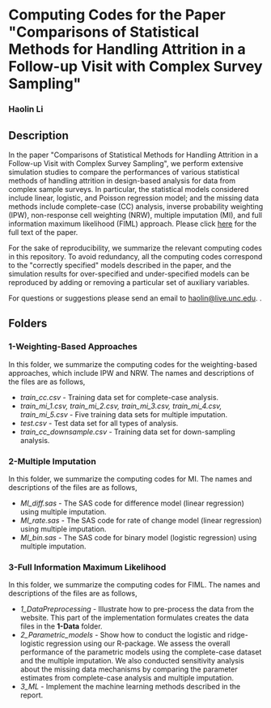 # Computing Codes for the Paper "Comparisons of Statistical Methods for Handling Attrition in a Follow-up Visit with Complex Survey Sampling"
### Haolin Li

## Description

In the paper "Comparisons of Statistical Methods for Handling Attrition in a Follow-up Visit with Complex Survey Sampling", we perform extensive simulation studies to compare the performances of various statistical methods of handling attrition in design-based analysis for data from complex sample surveys. In particular, the statistical models considered include linear, logistic, and Poisson regression model; and the missing data methods include complete-case (CC) analysis, inverse probability weighting (IPW), non-response cell weighting (NRW), multiple imputation (MI), and full information maximum likelihood (FIML) approach. Please click [here](https://www.google.com) for the full text of the paper.

For the sake of reproducibility, we summarize the relevant computing codes in this repository. To avoid redundancy, all the computing codes correspond to the "correctly specified" models described in the paper, and the simulation results for over-specified and under-specified models can be reproduced by adding or removing a particular set of auxiliary variables.

For questions or suggestions please send an email to haolin@live.unc.edu.
.
## Folders 

### 1-Weighting-Based Approaches

In this folder, we summarize the computing codes for the weighting-based approaches, which include IPW and NRW. The names and descriptions of the files are as follows,

* *train_cc.csv* - Training data set for complete-case analysis.
* *train_mi_1.csv, train_mi_2.csv, train_mi_3.csv, train_mi_4.csv, train_mi_5.csv* - Five training data sets for multiple imputation.
* *test.csv* - Test data set for all types of analysis.
* *train_cc_downsample.csv* - Training data set for down-sampling analysis.

### 2-Multiple Imputation

In this folder, we summarize the computing codes for MI. The names and descriptions of the files are as follows,

* *MI_diff.sas* - The SAS code for difference model (linear regression) using multiple imputation. 
* *MI_rate.sas* - The SAS code for rate of change model (linear regression) using multiple imputation. 
* *MI_bin.sas* - The SAS code for binary model (logistic regression) using multiple imputation. 

### 3-Full Information Maximum Likelihood 

In this folder, we summarize the computing codes for FIML. The names and descriptions of the files are as follows,

* *1_DataPreprocessing* - Illustrate how to pre-process the data from the website. This part of the implementation formulates creates the data files in the **1-Data** folder. 
* *2_Parametric_models* - Show how to conduct the logistic and ridge-logistic regression using our R-package. We assess the overall performance of the parametric models using the complete-case dataset and the multiple imputation. We also conducted sensitivity analysis about the missing data mechanisms by comparing the parameter estimates from complete-case analysis and multiple imputation.
* *3_ML* - Implement the machine learning methods described in the report. 


